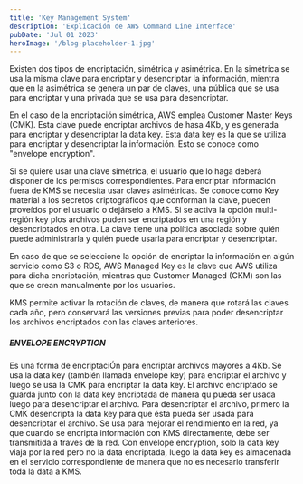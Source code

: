 ```yaml
---
title: 'Key Management System'
description: 'Explicación de AWS Command Line Interface'
pubDate: 'Jul 01 2023'
heroImage: '/blog-placeholder-1.jpg'
---
```


Existen dos tipos de encriptación, simétrica y asimétrica. En la simétrica se usa la misma clave para encriptar y desencriptar la información, mientra que en la asimétrica se genera un par de claves, una pública que se usa para encriptar y una privada que se usa para desencriptar.

En el caso de la encriptación simétrica, AWS emplea Customer Master Keys (CMK). Esta clave puede encriptar archivos de hasa 4Kb, y es generada para encriptar y desencriptar la data key. Esta data key es la que se utiliza para encriptar y desencriptar la información. Esto se conoce como "envelope encryption".

Si se quiere usar una clave simétrica, el usuario que lo haga deberá disponer de los permisos correspondientes. Para encriptar información fuera de KMS se necesita usar claves asimétricas. Se conoce como Key material a los secretos criptográficos que conforman la clave, pueden proveídos por el usuario o dejárselo a KMS. Si se activa la opción multi-región key plos archivos puden ser encriptados en una región y desencriptados en otra. La clave tiene una política asociada sobre quién puede administrarla y quién puede usarla para encriptar y desencriptar.

En caso de que se seleccione la opción de encriptar la información en algún servicio como S3 o RDS, AWS Managed Key es la clave que AWS utiliza para dicha encriptación, mientras que Customer Managed (CKM) son las que se crean manualmente por los usuarios.

KMS permite activar la rotación de claves, de manera que rotará las claves cada año, pero conservará las versiones previas para poder desencriptar los archivos encriptados con las claves anteriores.

##### ENVELOPE ENCRYPTION

Es una forma de encriptaciÓn para encriptar archivos mayores a 4Kb. Se usa la data key (también llamada envelope key) para encriptar el archivo y luego se usa la CMK para encriptar la data key. El archivo encriptado se guarda junto con la data key encriptada de manera qu pueda ser usada luego para desencriptar el archivo. Para desencriptar el archivo, primero la CMK desencripta la data key para que ésta pueda ser usada para desencriptar el archivo. Se usa para mejorar el rendimiento en la red, ya que cuando se encripta información con KMS directamente, debe ser transmitida a traves de la red. Con envelope encryption, solo la data key viaja por la red pero no la data encriptada, luego la data key es almacenada en el servicio correspondiente de manera que no es necesario transferir toda la data a KMS.

